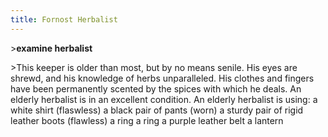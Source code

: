 ```yaml
---
title: Fornost Herbalist
---
```


\>**examine herbalist**

\>This keeper is older than most, but by no means senile. His eyes are
shrewd, and his knowledge of herbs unparalleled. His clothes and fingers
have been permanently scented by the spices with which he deals.
An elderly herbalist is in an excellent condition.
An elderly herbalist is using:
<worn on body> a white shirt (flaswless)
<worn on legs> a black pair of pants (worn)
<worn on feet> a sturdy pair of rigid leather boots (flawless)
<worn on finger> a ring
<worn on finger> a ring
<worn as belt> a purple leather belt
<worn on belt> a lantern
